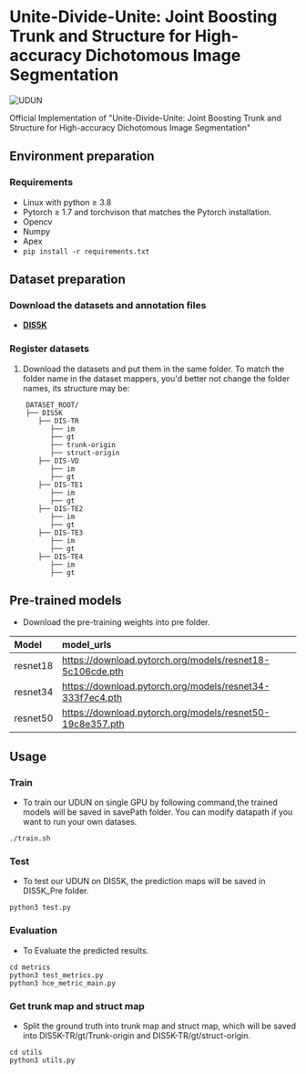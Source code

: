 # Unite-Divide-Unite: Joint Boosting Trunk and Structure for High-accuracy Dichotomous Image Segmentation

![UDUN](figure/pipeline.png)

Official Implementation of "Unite-Divide-Unite: Joint Boosting Trunk and Structure for High-accuracy Dichotomous Image Segmentation"

## Environment preparation

### Requirements
- Linux with python ≥ 3.8
- Pytorch ≥ 1.7 and torchvison that matches the Pytorch installation.
- Opencv
- Numpy
- Apex
- `pip install -r requirements.txt`

## Dataset preparation

### Download the datasets and annotation files

- **[DIS5K](https://github.com/xuebinqin/DIS)**


### Register datasets

1. Download the datasets and put them in the same folder. To match the folder name in the dataset mappers, you'd better not change the folder names, its structure may be:

```
    DATASET_ROOT/
    ├── DIS5K
       ├── DIS-TR
          ├── im
          ├── gt
          ├── trunk-origin
          ├── struct-origin
       ├── DIS-VD
          ├── im
          ├── gt
       ├── DIS-TE1
          ├── im
          ├── gt
       ├── DIS-TE2
          ├── im
          ├── gt
       ├── DIS-TE3
          ├── im
          ├── gt
       ├── DIS-TE4
          ├── im
          ├── gt
```

## Pre-trained models
- Download the pre-training weights into pre folder. 

| Model     | model_urls                                               |
| :-------- |:---------------------------------------------------------|
| resnet18       | https://download.pytorch.org/models/resnet18-5c106cde.pth| 
| resnet34      | https://download.pytorch.org/models/resnet34-333f7ec4.pth | 
| resnet50    | https://download.pytorch.org/models/resnet50-19c8e357.pth | 





## Usage

### Train
- To train our UDUN on single GPU by following command,the trained models will be saved in savePath folder. You can modify datapath if you want to run your own datases.
```shell
./train.sh
```

### Test
- To test our UDUN on DIS5K, the prediction maps  will be saved in DIS5K_Pre folder.
```shell
python3 test.py 
```

### Evaluation
- To Evaluate the predicted results.
```shell
cd metrics
python3 test_metrics.py 
python3 hce_metric_main.py

```


### Get trunk map and struct map

- Split the ground truth into trunk map and struct map, which will be saved into DIS5K-TR/gt/Trunk-origin and DIS5K-TR/gt/struct-origin.

```shell
cd utils
python3 utils.py
```

